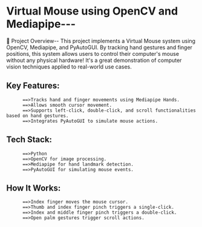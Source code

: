 # Virtual Mouse using OpenCV and Mediapipe---
🚀 Project Overview--
                 This project implements a Virtual Mouse system using OpenCV, Mediapipe, and PyAutoGUI. By tracking hand gestures and finger positions, this system allows users to control their computer's mouse without any physical hardware! It's a great demonstration of computer vision techniques applied to real-world use cases.

## Key Features:
          ==>Tracks hand and finger movements using Mediapipe Hands.
          ==>Allows smooth cursor movement.
          ==>Supports left-click, double-click, and scroll functionalities based on hand gestures.
          ==>Integrates PyAutoGUI to simulate mouse actions.
## Tech Stack:
          ==>Python
          ==>OpenCV for image processing.
          ==>Mediapipe for hand landmark detection.
          ==>PyAutoGUI for simulating mouse events.
## How It Works:
          ==>Index finger moves the mouse cursor.
          ==>Thumb and index finger pinch triggers a single-click.
          ==>Index and middle finger pinch triggers a double-click.
          ==>Open palm gestures trigger scroll actions.
